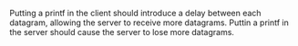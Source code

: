 Putting a printf in the client should introduce a delay between each datagram, allowing the server to receive more datagrams. Puttin a printf in the server should cause the server to lose more datagrams.
